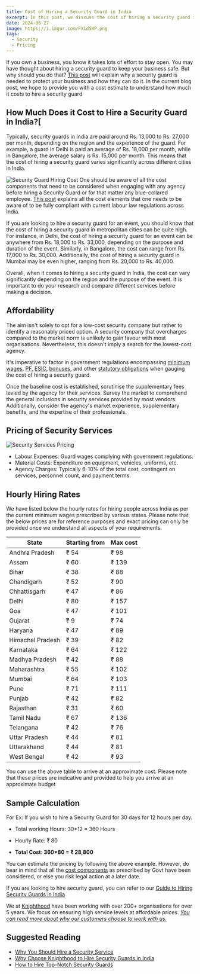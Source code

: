```yaml
---
title: Cost of Hiring a Security Guard in India
excerpt: In this post, we discuss the cost of hiring a security guard in India and provide an estimate to assist you. Contact Knighthood to know more
date: 2024-06-27
image: https://i.imgur.com/FX1d5WP.png
tags:
  - Security
  - Pricing
---
```


If you own a business, you know it takes lots of effort to stay open. You may have thought about hiring a security guard to keep your business safe. But why should you do that? [This post](/blog/security-service) will explain why a security guard is needed to protect your business and how they can do it. In the current blog post, we hope to provide you with a cost estimate to understand how much it costs to hire a security guard

## How Much Does it Cost to Hire a Security Guard in India?[
Typically, security guards in India are paid around Rs. 13,000 to Rs. 27,000 per month, depending on the region and the experience of the guard. For example, a guard in Delhi is paid an average of Rs. 18,000 per month, while in Bangalore, the average salary is Rs. 15,000 per month. This means that the cost of hiring a security guard varies significantly across different cities in India.

![Security Guard Hiring Cost](https://i.imgur.com/LPq7pmZ.png)
One should be aware of all the cost components that need to be considered when engaging with any agency before hiring a Security Guard or for that matter any blue-collared employee. [This post](/blog/our-pricing) explains all the cost elements that one needs to be aware of to be fully compliant with current labour law regulations across India.

If you are looking to hire a security guard for an event, you should know that the cost of hiring a security guard in metropolitan cities can be quite high. For instance, in Delhi, the cost of hiring a security guard for an event can be anywhere from Rs. 18,000 to Rs. 33,000, depending on the purpose and duration of the event. Similarly, in Bangalore, the cost can range from Rs. 17,000 to Rs. 30,000. Additionally, the cost of hiring a security guard in Mumbai may be even higher, ranging from Rs. 20,000 to Rs. 40,000.

Overall, when it comes to hiring a security guard in India, the cost can vary significantly depending on the region and the purpose of the event. It is important to do your research and compare different services before making a decision.
## Affordability

The aim isn't solely to opt for a low-cost security company but rather to identify a reasonably priced option. A security company that overcharges compared to the market norm is unlikely to gain favour with most organisations. Nevertheless, this doesn't imply a search for the lowest-cost agency.

It's imperative to factor in government regulations encompassing [minimum wages](/docs/Compliance/Min-Wages), [PF](/docs/Compliance/EPF), [ESIC](/docs/Compliance/ESI), [bonuses](/docs/Compliance/Bonus), and other [statutory obligations](/docs/Compliance/Introduction) when gauging the cost of hiring a security guard.

Once the baseline cost is established, scrutinise the supplementary fees levied by the agency for their services. Survey the market to comprehend the general inclusions in security services provided by most vendors. Additionally, consider the agency's market experience, supplementary benefits, and the expertise of their professionals.

## Pricing of Security Services

![Security Services Pricing](https://i.imgur.com/PRQf2sQ.png)

- Labour Expenses: Guard wages complying with government regulations.
- Material Costs: Expenditure on equipment, vehicles, uniforms, etc.
- Agency Charges: Typically 6-10% of the total cost, contingent on services, personnel count, and payment terms.

## Hourly Hiring Rates

We have listed below the hourly rates for hiring people across India as per the current minimum wages prescribed by various states. Please note that the below prices are for reference purposes and exact pricing can only be provided once we understand all aspects of your requirements.

| State | Starting from | Max cost |
| --- | --- | --- |
| Andhra Pradesh | ₹ 54 | ₹ 98 |
| Assam | ₹ 60 | ₹ 139 |
| Bihar | ₹ 38 | ₹ 88 |
| Chandigarh | ₹ 52 | ₹ 90 |
| Chhattisgarh | ₹ 47 | ₹ 86 |
| Delhi | ₹ 80 | ₹ 157 |
| Goa | ₹ 47 | ₹ 101 |
| Gujarat | ₹ 9 | ₹ 74 |
| Haryana | ₹ 47 | ₹ 89 |
| Himachal Pradesh | ₹ 39 | ₹ 82 |
| Karnataka | ₹ 64 | ₹ 122 |
| Madhya Pradesh | ₹ 42 | ₹ 88 |
| Maharashtra | ₹ 55 | ₹ 102 |
| Mumbai | ₹ 64 | ₹ 103 |
| Pune | ₹ 71 | ₹ 111 |
| Punjab | ₹ 42 | ₹ 82 |
| Rajasthan | ₹ 31 | ₹ 60 |
| Tamil Nadu | ₹ 67 | ₹ 136 |
| Telangana | ₹ 42 | ₹ 76 |
| Uttar Pradesh | ₹ 44 | ₹ 81 |
| Uttarakhand | ₹ 44 | ₹ 81 |
| West Bengal | ₹ 42 | ₹ 93 |

You can use the above table to arrive at an approximate cost. Please note that these prices are indicative and provided to help you arrive at an approximate budget

## Sample Calculation

For Ex: If you wish to hire a Security Guard for 30 days for 12 hours per day.

* Total working Hours: 30\*12 = 360 Hours
    
* Hourly Rate: ₹ 80
    
* **Total Cost: 360\*80 = ₹ 28,800**
    

You can estimate the pricing by following the above example. However, do bear in mind that all the [cost components](http://knighthood.co/blog/our-pricing) as prescribed by Govt have been considered, or else you risk legal action at a later date.

If you are looking to hire security guard, you can refer to our [Guide to Hiring Security Guards in India](/marketing/hire-security-guards)

We at [Knighthood](http://knighthood.co) have been working with over 200+ organisations for over 5 years. We focus on ensuring high service levels at affordable prices. [*You can read more about why our customers choose to work with us.*](http://knighthood.co/whyus)

## Suggested Reading

- [Why You Should Hire a Security Service](why-security-agency)
- [Why Choose Knighthood to Hire Security Guards in India](hire-security-guards)
- [How to Hire Top-Notch Security Guards](hire-security-guards-key-considerations)